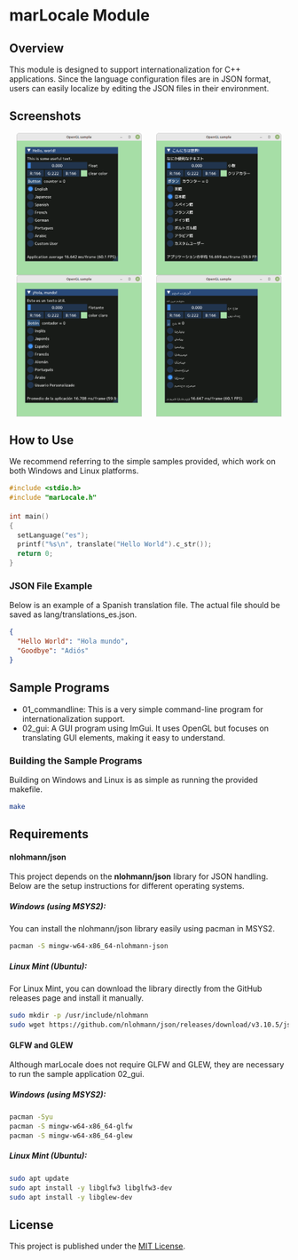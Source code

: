# marLocale Module
## Overview

This module is designed to support internationalization for C++ applications. Since the language configuration files are in JSON format, users can easily localize by editing the JSON files in their environment.

## Screenshots

<div style="display: flex; justify-content: space-around; align-items: center;">
  <img src="imgs/sshot_marlocale_en.png" alt="marLocale Demo(en)" width="45%">
  <img src="imgs/sshot_marlocale_ja.png" alt="marLocale Demo(ja)" width="45%">
</div>
<div style="display: flex; justify-content: space-around; align-items: center;">
  <img src="imgs/sshot_marlocale_es.png" alt="marLocale Demo(es)" width="45%">
  <img src="imgs/sshot_marlocale_arabic.png" alt="marLocale Demo(arabic)" width="45%">
</div>


## How to Use

We recommend referring to the simple samples provided, which work on both Windows and Linux platforms.

```cpp
#include <stdio.h>
#include "marLocale.h"

int main()
{
  setLanguage("es");
  printf("%s\n", translate("Hello World").c_str());
  return 0;
}
```

### JSON File Example

Below is an example of a Spanish translation file. The actual file should be saved as lang/translations_es.json.

```json
{
  "Hello World": "Hola mundo",
  "Goodbye": "Adiós"
}
```

## Sample Programs

-    01_commandline: This is a very simple command-line program for internationalization support.
-    02_gui: A GUI program using ImGui. It uses OpenGL but focuses on translating GUI elements, making it easy to understand.

### Building the Sample Programs

Building on Windows and Linux is as simple as running the provided makefile.

```bash
make
```

## Requirements

#### nlohmann/json
This project depends on the **nlohmann/json** library for JSON handling. Below are the setup instructions for different operating systems.
##### Windows (using MSYS2):

You can install the nlohmann/json library easily using pacman in MSYS2.

```bash
pacman -S mingw-w64-x86_64-nlohmann-json
```

##### Linux Mint (Ubuntu):

For Linux Mint, you can download the library directly from the GitHub releases page and install it manually.

```bash
sudo mkdir -p /usr/include/nlohmann
sudo wget https://github.com/nlohmann/json/releases/download/v3.10.5/json.hpp -O /usr/include/nlohmann/json.hpp
```

#### GLFW and GLEW

Although marLocale does not require GLFW and GLEW, they are necessary to run the sample application 02_gui.

##### Windows (using MSYS2):

```bash
pacman -Syu
pacman -S mingw-w64-x86_64-glfw
pacman -S mingw-w64-x86_64-glew
```

##### Linux Mint (Ubuntu):

```bash
sudo apt update
sudo apt install -y libglfw3 libglfw3-dev
sudo apt install -y libglew-dev
```

## License

This project is published under the [MIT License](LICENSE.txt).